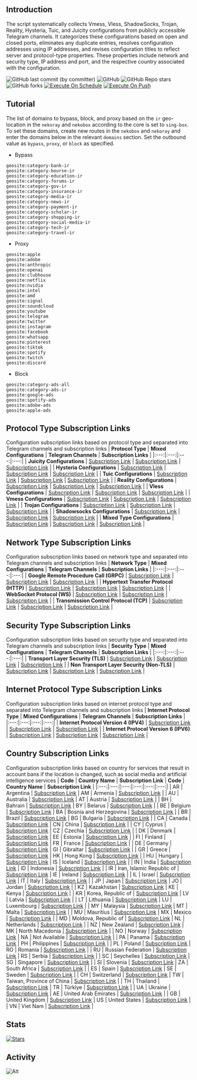 ## Introduction
The script systematically collects Vmess, Vless, ShadowSocks, Trojan, Reality, Hysteria, Tuic, and Juicity configurations from publicly accessible Telegram channels. It categorizes these configurations based on open and closed ports, eliminates any duplicate entries, resolves configuration addresses using IP addresses, and revises configuration titles to reflect server and protocol-type properties. These properties include network and security type, IP address and port, and the respective country associated with the configuration.

![GitHub last commit (by committer)](https://img.shields.io/github/last-commit/hoangcon1808/v2ray-configs-collector?label=Last%20Commit&color=%2338914b)
![GitHub](https://img.shields.io/github/license/hoangcon1808/v2ray-configs-collector?label=License&color=yellow)
![GitHub Repo stars](https://img.shields.io/github/stars/hoangcon1808/v2ray-configs-collector?label=Stars&color=red&style=flat)
![GitHub forks](https://img.shields.io/github/forks/hoangcon1808/v2ray-configs-collector?label=Forks&color=blue&style=flat)
[![Execute On Schedule](https://github.com/hoangcon1808/v2ray-configs-collector/actions/workflows/schedule.yml/badge.svg)](https://github.com/hoangcon1808/v2ray-configs-collector/actions/workflows/schedule.yml)
[![Execute On Push](https://github.com/hoangcon1808/v2ray-configs-collector/actions/workflows/push.yml/badge.svg)](https://github.com/hoangcon1808/v2ray-configs-collector/actions/workflows/push.yml)

## Tutorial
The list of domains to bypass, block, and proxy based on the `ir` geo-location in the `nekoray` and `nekobox` according to the core is set to `sing-box`. To set these domains, create new routes in the `nekobox` and `nekoray` and enter the domains below in the relevant `domains` section. Set the outbound value as `bypass`, `proxy`, or `block` as specified.

- Bypass
```
geosite:category-bank-ir
geosite:category-bourse-ir
geosite:category-education-ir
geosite:category-forums-ir
geosite:category-gov-ir
geosite:category-insurance-ir
geosite:category-media-ir
geosite:category-news-ir
geosite:category-payment-ir
geosite:category-scholar-ir
geosite:category-shopping-ir
geosite:category-social-media-ir
geosite:category-tech-ir
geosite:category-travel-ir
```

- Proxy
```
geosite:apple
geosite:adobe
geosite:anthropic
geosite:openai
geosite:clubhouse
geosite:netflix
geosite:nvidia
geosite:intel
geosite:amd
geosite:signal
geosite:soundcloud
geosite:youtube
geosite:telegram
geosite:twitter
geosite:instagram
geosite:facebook
geosite:whatsapp
geosite:pinterest
geosite:tiktok
geosite:spotify
geosite:twitch
geosite:discord
```

- Block
```
geosite:category-ads-all
geosite:category-ads-ir
geosite:google-ads
geosite:spotify-ads
geosite:adobe-ads
geosite:apple-ads
```

## Protocol Type Subscription Links
Configuration subscription links based on protocol type and separated into Telegram channels and subscription links
| **Protocol Type** | **Mixed Configurations** | **Telegram Channels** | **Subscription Links** |
|:---:|:---:|:---:|:---:|
| **Juicity Configurations** | [Subscription Link](https://raw.githubusercontent.com/hoangcon1808/v2ray-configs-collector/main/protocols/juicity) | [Subscription Link](https://raw.githubusercontent.com/hoangcon1808/v2ray-configs-collector/main/channels/protocols/juicity) | [Subscription Link](https://raw.githubusercontent.com/hoangcon1808/v2ray-configs-collector/main/subscribe/protocols/juicity) |
| **Hysteria Configurations** | [Subscription Link](https://raw.githubusercontent.com/hoangcon1808/v2ray-configs-collector/main/protocols/hysteria) | [Subscription Link](https://raw.githubusercontent.com/hoangcon1808/v2ray-configs-collector/main/channels/protocols/hysteria) | [Subscription Link](https://raw.githubusercontent.com/hoangcon1808/v2ray-configs-collector/main/subscribe/protocols/hysteria) |
| **Tuic Configurations** | [Subscription Link](https://raw.githubusercontent.com/hoangcon1808/v2ray-configs-collector/main/protocols/tuic) | [Subscription Link](https://raw.githubusercontent.com/hoangcon1808/v2ray-configs-collector/main/channels/protocols/tuic) | [Subscription Link](https://raw.githubusercontent.com/hoangcon1808/v2ray-configs-collector/main/subscribe/protocols/tuic) |
| **Reality Configurations** | [Subscription Link](https://raw.githubusercontent.com/hoangcon1808/v2ray-configs-collector/main/protocols/reality) | [Subscription Link](https://raw.githubusercontent.com/hoangcon1808/v2ray-configs-collector/main/channels/protocols/reality) | [Subscription Link](https://raw.githubusercontent.com/hoangcon1808/v2ray-configs-collector/main/subscribe/protocols/reality) |
| **Vless Configurations** | [Subscription Link](https://raw.githubusercontent.com/hoangcon1808/v2ray-configs-collector/main/protocols/vless) | [Subscription Link](https://raw.githubusercontent.com/hoangcon1808/v2ray-configs-collector/main/channels/protocols/vless) | [Subscription Link](https://raw.githubusercontent.com/hoangcon1808/v2ray-configs-collector/main/subscribe/protocols/vless) |
| **Vmess Configurations** | [Subscription Link](https://raw.githubusercontent.com/hoangcon1808/v2ray-configs-collector/main/protocols/vmess) | [Subscription Link](https://raw.githubusercontent.com/hoangcon1808/v2ray-configs-collector/main/channels/protocols/vmess) | [Subscription Link](https://raw.githubusercontent.com/hoangcon1808/v2ray-configs-collector/main/subscribe/protocols/vmess) |
| **Trojan Configurations** | [Subscription Link](https://raw.githubusercontent.com/hoangcon1808/v2ray-configs-collector/main/protocols/trojan) | [Subscription Link](https://raw.githubusercontent.com/hoangcon1808/v2ray-configs-collector/main/channels/protocols/trojan) | [Subscription Link](https://raw.githubusercontent.com/hoangcon1808/v2ray-configs-collector/main/subscribe/protocols/trojan) |
| **Shadowsocks Configurations** | [Subscription Link](https://raw.githubusercontent.com/hoangcon1808/v2ray-configs-collector/main/protocols/shadowsocks) | [Subscription Link](https://raw.githubusercontent.com/hoangcon1808/v2ray-configs-collector/main/channels/protocols/shadowsocks) | [Subscription Link](https://raw.githubusercontent.com/hoangcon1808/v2ray-configs-collector/main/subscribe/protocols/shadowsocks) |
| **Mixed Type Configurations** | [Subscription Link](https://raw.githubusercontent.com/hoangcon1808/v2ray-configs-collector/main/splitted/mixed) | [Subscription Link](https://raw.githubusercontent.com/hoangcon1808/v2ray-configs-collector/main/splitted/channels) | [Subscription Link](https://raw.githubusercontent.com/hoangcon1808/v2ray-configs-collector/main/splitted/subscribe) |

## Network Type Subscription Links
Configuration subscription links based on network type and separated into Telegram channels and subscription links
| **Network Type** | **Mixed Configurations** | **Telegram Channels** | **Subscription Links** |
|:---:|:---:|:---:|:---:|
| **Google Remote Procedure Call (GRPC)** | [Subscription Link](https://raw.githubusercontent.com/hoangcon1808/v2ray-configs-collector/main/networks/grpc) | [Subscription Link](https://raw.githubusercontent.com/hoangcon1808/v2ray-configs-collector/main/channels/networks/grpc) | [Subscription Link](https://raw.githubusercontent.com/hoangcon1808/v2ray-configs-collector/main/subscribe/networks/grpc) |
| **Hypertext Transfer Protocol (HTTP)** | [Subscription Link](https://raw.githubusercontent.com/hoangcon1808/v2ray-configs-collector/main/networks/http) | [Subscription Link](https://raw.githubusercontent.com/hoangcon1808/v2ray-configs-collector/main/channels/networks/http) | [Subscription Link](https://raw.githubusercontent.com/hoangcon1808/v2ray-configs-collector/main/subscribe/networks/http) |
| **WebSocket Protocol (WS)** | [Subscription Link](https://raw.githubusercontent.com/hoangcon1808/v2ray-configs-collector/main/networks/ws) | [Subscription Link](https://raw.githubusercontent.com/hoangcon1808/v2ray-configs-collector/main/channels/networks/ws) | [Subscription Link](https://raw.githubusercontent.com/hoangcon1808/v2ray-configs-collector/main/subscribe/networks/ws) |
 | **Transmission Control Protocol (TCP)** | [Subscription Link](https://raw.githubusercontent.com/hoangcon1808/v2ray-configs-collector/main/networks/tcp) | [Subscription Link](https://raw.githubusercontent.com/hoangcon1808/v2ray-configs-collector/main/channels/networks/tcp) | [Subscription Link](https://raw.githubusercontent.com/hoangcon1808/v2ray-configs-collector/main/subscribe/networks/tcp) |

## Security Type Subscription Links
Configuration subscription links based on security type and separated into Telegram channels and subscription links
| **Security Type** | **Mixed Configurations** | **Telegram Channels** | **Subscription Links** |
|:---:|:---:|:---:|:---:|
| **Transport Layer Security (TLS)** | [Subscription Link](https://raw.githubusercontent.com/hoangcon1808/v2ray-configs-collector/main/security/tls) | [Subscription Link](https://raw.githubusercontent.com/hoangcon1808/v2ray-configs-collector/main/channels/security/tls) | [Subscription Link](https://raw.githubusercontent.com/hoangcon1808/v2ray-configs-collector/main/subscribe/security/tls) |
| **Non Transport Layer Security (Non-TLS)** | [Subscription Link](https://raw.githubusercontent.com/hoangcon1808/v2ray-configs-collector/main/security/non-tls) | [Subscription Link](https://raw.githubusercontent.com/hoangcon1808/v2ray-configs-collector/main/channels/security/non-tls) | [Subscription Link](https://raw.githubusercontent.com/hoangcon1808/v2ray-configs-collector/main/subscribe/security/non-tls) |

## Internet Protocol Type Subscription Links
Configuration subscription links based on internet protocol type and separated into Telegram channels and subscription links
| **Internet Protocol Type** | **Mixed Configurations** | **Telegram Channels** | **Subscription Links** |
|:---:|:---:|:---:|:---:|
| **Internet Protocol Version 4 (IPV4)** | [Subscription Link](https://raw.githubusercontent.com/hoangcon1808/v2ray-configs-collector/main/layers/ipv4) | [Subscription Link](https://raw.githubusercontent.com/hoangcon1808/v2ray-configs-collector/main/channels/layers/ipv4) | [Subscription Link](https://raw.githubusercontent.com/hoangcon1808/v2ray-configs-collector/main/subscribe/layers/ipv4) |
| **Internet Protocol Version 6 (IPV6)** | [Subscription Link](https://raw.githubusercontent.com/hoangcon1808/v2ray-configs-collector/main/layers/ipv6) | [Subscription Link](https://raw.githubusercontent.com/hoangcon1808/v2ray-configs-collector/main/channels/layers/ipv6) | [Subscription Link](https://raw.githubusercontent.com/hoangcon1808/v2ray-configs-collector/main/subscribe/layers/ipv6) |

## Country Subscription Links
Configuration subscription links based on country for services that result in account bans if the location is changed, such as social media and artificial intelligence services
| **Code** | **Country Name** | **Subscription Link** | **Code** | **Country Name** | **Subscription Link** |
|:---:|:---:|:---:|:---:|:---:|:---:|
| AR | Argentina | [Subscription Link](https://raw.githubusercontent.com/hoangcon1808/v2ray-configs-collector/main/countries/ar/mixed) | AM | Armenia | [Subscription Link](https://raw.githubusercontent.com/hoangcon1808/v2ray-configs-collector/main/countries/am/mixed) |
| AU | Australia | [Subscription Link](https://raw.githubusercontent.com/hoangcon1808/v2ray-configs-collector/main/countries/au/mixed) | AT | Austria | [Subscription Link](https://raw.githubusercontent.com/hoangcon1808/v2ray-configs-collector/main/countries/at/mixed) |
| BH | Bahrain | [Subscription Link](https://raw.githubusercontent.com/hoangcon1808/v2ray-configs-collector/main/countries/bh/mixed) | BY | Belarus | [Subscription Link](https://raw.githubusercontent.com/hoangcon1808/v2ray-configs-collector/main/countries/by/mixed) |
| BE | Belgium | [Subscription Link](https://raw.githubusercontent.com/hoangcon1808/v2ray-configs-collector/main/countries/be/mixed) | BA | Bosnia and Herzegovina | [Subscription Link](https://raw.githubusercontent.com/hoangcon1808/v2ray-configs-collector/main/countries/ba/mixed) |
| BR | Brazil | [Subscription Link](https://raw.githubusercontent.com/hoangcon1808/v2ray-configs-collector/main/countries/br/mixed) | BG | Bulgaria | [Subscription Link](https://raw.githubusercontent.com/hoangcon1808/v2ray-configs-collector/main/countries/bg/mixed) |
| CA | Canada | [Subscription Link](https://raw.githubusercontent.com/hoangcon1808/v2ray-configs-collector/main/countries/ca/mixed) | CN | China | [Subscription Link](https://raw.githubusercontent.com/hoangcon1808/v2ray-configs-collector/main/countries/cn/mixed) |
| CY | Cyprus | [Subscription Link](https://raw.githubusercontent.com/hoangcon1808/v2ray-configs-collector/main/countries/cy/mixed) | CZ | Czechia | [Subscription Link](https://raw.githubusercontent.com/hoangcon1808/v2ray-configs-collector/main/countries/cz/mixed) |
| DK | Denmark | [Subscription Link](https://raw.githubusercontent.com/hoangcon1808/v2ray-configs-collector/main/countries/dk/mixed) | EE | Estonia | [Subscription Link](https://raw.githubusercontent.com/hoangcon1808/v2ray-configs-collector/main/countries/ee/mixed) |
| FI | Finland | [Subscription Link](https://raw.githubusercontent.com/hoangcon1808/v2ray-configs-collector/main/countries/fi/mixed) | FR | France | [Subscription Link](https://raw.githubusercontent.com/hoangcon1808/v2ray-configs-collector/main/countries/fr/mixed) |
| DE | Germany | [Subscription Link](https://raw.githubusercontent.com/hoangcon1808/v2ray-configs-collector/main/countries/de/mixed) | GI | Gibraltar | [Subscription Link](https://raw.githubusercontent.com/hoangcon1808/v2ray-configs-collector/main/countries/gi/mixed) |
| GR | Greece | [Subscription Link](https://raw.githubusercontent.com/hoangcon1808/v2ray-configs-collector/main/countries/gr/mixed) | HK | Hong Kong | [Subscription Link](https://raw.githubusercontent.com/hoangcon1808/v2ray-configs-collector/main/countries/hk/mixed) |
| HU | Hungary | [Subscription Link](https://raw.githubusercontent.com/hoangcon1808/v2ray-configs-collector/main/countries/hu/mixed) | IS | Iceland | [Subscription Link](https://raw.githubusercontent.com/hoangcon1808/v2ray-configs-collector/main/countries/is/mixed) |
| IN | India | [Subscription Link](https://raw.githubusercontent.com/hoangcon1808/v2ray-configs-collector/main/countries/in/mixed) | ID | Indonesia | [Subscription Link](https://raw.githubusercontent.com/hoangcon1808/v2ray-configs-collector/main/countries/id/mixed) |
| IR | Iran, Islamic Republic of | [Subscription Link](https://raw.githubusercontent.com/hoangcon1808/v2ray-configs-collector/main/countries/ir/mixed) | IE | Ireland | [Subscription Link](https://raw.githubusercontent.com/hoangcon1808/v2ray-configs-collector/main/countries/ie/mixed) |
| IL | Israel | [Subscription Link](https://raw.githubusercontent.com/hoangcon1808/v2ray-configs-collector/main/countries/il/mixed) | IT | Italy | [Subscription Link](https://raw.githubusercontent.com/hoangcon1808/v2ray-configs-collector/main/countries/it/mixed) |
| JP | Japan | [Subscription Link](https://raw.githubusercontent.com/hoangcon1808/v2ray-configs-collector/main/countries/jp/mixed) | JO | Jordan | [Subscription Link](https://raw.githubusercontent.com/hoangcon1808/v2ray-configs-collector/main/countries/jo/mixed) |
| KZ | Kazakhstan | [Subscription Link](https://raw.githubusercontent.com/hoangcon1808/v2ray-configs-collector/main/countries/kz/mixed) | KE | Kenya | [Subscription Link](https://raw.githubusercontent.com/hoangcon1808/v2ray-configs-collector/main/countries/ke/mixed) |
| KR | Korea, Republic of | [Subscription Link](https://raw.githubusercontent.com/hoangcon1808/v2ray-configs-collector/main/countries/kr/mixed) | LV | Latvia | [Subscription Link](https://raw.githubusercontent.com/hoangcon1808/v2ray-configs-collector/main/countries/lv/mixed) |
| LT | Lithuania | [Subscription Link](https://raw.githubusercontent.com/hoangcon1808/v2ray-configs-collector/main/countries/lt/mixed) | LU | Luxembourg | [Subscription Link](https://raw.githubusercontent.com/hoangcon1808/v2ray-configs-collector/main/countries/lu/mixed) |
| MY | Malaysia | [Subscription Link](https://raw.githubusercontent.com/hoangcon1808/v2ray-configs-collector/main/countries/my/mixed) | MT | Malta | [Subscription Link](https://raw.githubusercontent.com/hoangcon1808/v2ray-configs-collector/main/countries/mt/mixed) |
| MU | Mauritius | [Subscription Link](https://raw.githubusercontent.com/hoangcon1808/v2ray-configs-collector/main/countries/mu/mixed) | MX | Mexico | [Subscription Link](https://raw.githubusercontent.com/hoangcon1808/v2ray-configs-collector/main/countries/mx/mixed) |
| MD | Moldova, Republic of | [Subscription Link](https://raw.githubusercontent.com/hoangcon1808/v2ray-configs-collector/main/countries/md/mixed) | NL | Netherlands | [Subscription Link](https://raw.githubusercontent.com/hoangcon1808/v2ray-configs-collector/main/countries/nl/mixed) |
| NZ | New Zealand | [Subscription Link](https://raw.githubusercontent.com/hoangcon1808/v2ray-configs-collector/main/countries/nz/mixed) | MK | North Macedonia | [Subscription Link](https://raw.githubusercontent.com/hoangcon1808/v2ray-configs-collector/main/countries/mk/mixed) |
| NO | Norway | [Subscription Link](https://raw.githubusercontent.com/hoangcon1808/v2ray-configs-collector/main/countries/no/mixed) | NA | Not Available | [Subscription Link](https://raw.githubusercontent.com/hoangcon1808/v2ray-configs-collector/main/countries/na/mixed) |
| PA | Panama | [Subscription Link](https://raw.githubusercontent.com/hoangcon1808/v2ray-configs-collector/main/countries/pa/mixed) | PH | Philippines | [Subscription Link](https://raw.githubusercontent.com/hoangcon1808/v2ray-configs-collector/main/countries/ph/mixed) |
| PL | Poland | [Subscription Link](https://raw.githubusercontent.com/hoangcon1808/v2ray-configs-collector/main/countries/pl/mixed) | RO | Romania | [Subscription Link](https://raw.githubusercontent.com/hoangcon1808/v2ray-configs-collector/main/countries/ro/mixed) |
| RU | Russian Federation | [Subscription Link](https://raw.githubusercontent.com/hoangcon1808/v2ray-configs-collector/main/countries/ru/mixed) | RS | Serbia | [Subscription Link](https://raw.githubusercontent.com/hoangcon1808/v2ray-configs-collector/main/countries/rs/mixed) |
| SC | Seychelles | [Subscription Link](https://raw.githubusercontent.com/hoangcon1808/v2ray-configs-collector/main/countries/sc/mixed) | SG | Singapore | [Subscription Link](https://raw.githubusercontent.com/hoangcon1808/v2ray-configs-collector/main/countries/sg/mixed) |
| SI | Slovenia | [Subscription Link](https://raw.githubusercontent.com/hoangcon1808/v2ray-configs-collector/main/countries/si/mixed) | ZA | South Africa | [Subscription Link](https://raw.githubusercontent.com/hoangcon1808/v2ray-configs-collector/main/countries/za/mixed) |
| ES | Spain | [Subscription Link](https://raw.githubusercontent.com/hoangcon1808/v2ray-configs-collector/main/countries/es/mixed) | SE | Sweden | [Subscription Link](https://raw.githubusercontent.com/hoangcon1808/v2ray-configs-collector/main/countries/se/mixed) |
| CH | Switzerland | [Subscription Link](https://raw.githubusercontent.com/hoangcon1808/v2ray-configs-collector/main/countries/ch/mixed) | TW | Taiwan, Province of China | [Subscription Link](https://raw.githubusercontent.com/hoangcon1808/v2ray-configs-collector/main/countries/tw/mixed) |
| TH | Thailand | [Subscription Link](https://raw.githubusercontent.com/hoangcon1808/v2ray-configs-collector/main/countries/th/mixed) | TR | Türkiye | [Subscription Link](https://raw.githubusercontent.com/hoangcon1808/v2ray-configs-collector/main/countries/tr/mixed) |
| UA | Ukraine | [Subscription Link](https://raw.githubusercontent.com/hoangcon1808/v2ray-configs-collector/main/countries/ua/mixed) | AE | United Arab Emirates | [Subscription Link](https://raw.githubusercontent.com/hoangcon1808/v2ray-configs-collector/main/countries/ae/mixed) |
| GB | United Kingdom | [Subscription Link](https://raw.githubusercontent.com/hoangcon1808/v2ray-configs-collector/main/countries/gb/mixed) | US | United States | [Subscription Link](https://raw.githubusercontent.com/hoangcon1808/v2ray-configs-collector/main/countries/us/mixed) |
| VN | Viet Nam | [Subscription Link](https://raw.githubusercontent.com/hoangcon1808/v2ray-configs-collector/main/countries/vn/mixed) |
## Stats
[![Stars](https://starchart.cc/hoangcon1808/v2ray-configs-collector.svg?variant=adaptive)](https://starchart.cc/hoangcon1808/v2ray-configs-collector)
## Activity
![Alt](https://repobeats.axiom.co/api/embed/6e88aa7d66986824532760b5b14120a22c8ca813.svg "Repobeats analytics image")
